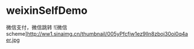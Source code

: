 # weixinSelfDemo
微信支付，微信跳转
![微信scheme]<http://ww1.sinaimg.cn/thumbnail/005yPfcfjw1ez9lln8zboj30oi0q4aer.jpg>
